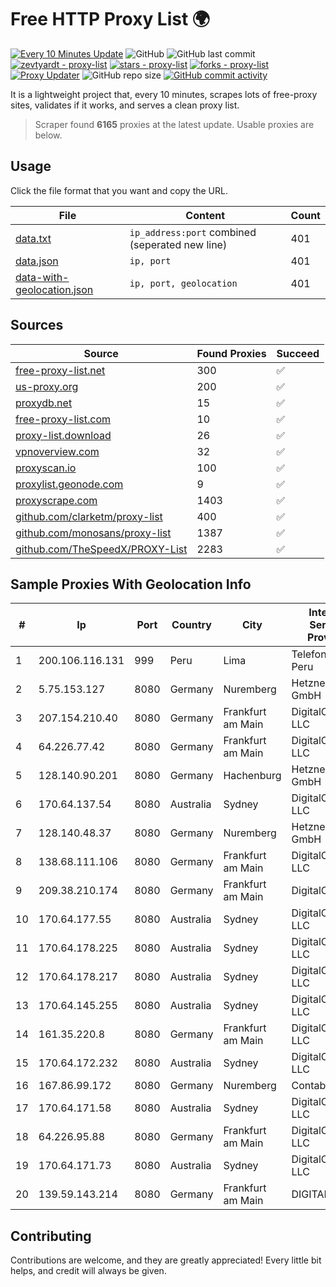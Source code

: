 
# Free HTTP Proxy List 🌍

[![Every 10 Minutes Update](https://github.com/mertguvencli/http-proxy-list/actions/workflows/main.yml/badge.svg?branch=main)](https://github.com/mertguvencli/http-proxy-list/actions/workflows/main.yml)
![GitHub](https://img.shields.io/github/license/mertguvencli/http-proxy-list)
![GitHub last commit](https://img.shields.io/github/last-commit/mertguvencli/http-proxy-list)
[![zevtyardt - proxy-list](https://img.shields.io/static/v1?label=zevtyardt&message=proxy-list&color=blue&logo=github)](https://github.com/zevtyardt/proxy-list "Go to GitHub repo")
[![stars - proxy-list](https://img.shields.io/github/stars/zevtyardt/proxy-list?style=social)](https://github.com/zevtyardt/proxy-list)
[![forks - proxy-list](https://img.shields.io/github/forks/zevtyardt/proxy-list?style=social)](https://github.com/zevtyardt/proxy-list)
[![Proxy Updater](https://github.com/zevtyardt/proxy-list/workflows/Proxy%20Updater/badge.svg)](https://github.com/zevtyardt/proxy-list/actions?query=workflow:"Proxy+Updater")
![GitHub repo size](https://img.shields.io/github/repo-size/zevtyardt/proxy-list)
[![GitHub commit activity](https://img.shields.io/github/commit-activity/m/zevtyardt/proxy-list?logo=commits)](https://github.com/zevtyardt/proxy-list/commits/main)

It is a lightweight project that, every 10 minutes, scrapes lots of free-proxy sites, validates if it works, and serves a clean proxy list.

> Scraper found **6165** proxies at the latest update. Usable proxies are below.

## Usage

Click the file format that you want and copy the URL.

|File|Content|Count|
|----|-------|-----|
|[data.txt](https://raw.githubusercontent.com/mertguvencli/http-proxy-list/main/proxy-list/data.txt)|`ip_address:port` combined (seperated new line)|401|
|[data.json](https://raw.githubusercontent.com/mertguvencli/http-proxy-list/main/proxy-list/data.json)|`ip, port`|401|
|[data-with-geolocation.json](https://raw.githubusercontent.com/mertguvencli/http-proxy-list/main/proxy-list/data-with-geolocation.json)|`ip, port, geolocation`|401|

## Sources

|Source|Found Proxies|Succeed|
|------|-------------|-------|
|[free-proxy-list.net](https://free-proxy-list.net)|300|✅|
|[us-proxy.org](https://www.us-proxy.org)|200|✅|
|[proxydb.net](http://proxydb.net)|15|✅|
|[free-proxy-list.com](https://free-proxy-list.com/?page=&port=&type%5B%5D=http&type%5B%5D=https&up_time=0&search=Search)|10|✅|
|[proxy-list.download](https://www.proxy-list.download/HTTP)|26|✅|
|[vpnoverview.com](https://vpnoverview.com/privacy/anonymous-browsing/free-proxy-servers)|32|✅|
|[proxyscan.io](https://www.proxyscan.io)|100|✅|
|[proxylist.geonode.com](https://proxylist.geonode.com/api/proxy-list?limit=300&page=1&sort_by=lastChecked&sort_type=desc&protocols=http,https)|9|✅|
|[proxyscrape.com](https://api.proxyscrape.com/v2/?request=displayproxies&protocol=http&timeout=10000&country=all&ssl=all&anonymity=all)|1403|✅|
|[github.com/clarketm/proxy-list](https://raw.githubusercontent.com/clarketm/proxy-list/master/proxy-list-raw.txt)|400|✅|
|[github.com/monosans/proxy-list](https://raw.githubusercontent.com/monosans/proxy-list/main/proxies/http.txt)|1387|✅|
|[github.com/TheSpeedX/PROXY-List](https://raw.githubusercontent.com/TheSpeedX/PROXY-List/master/http.txt)|2283|✅|


## Sample Proxies With Geolocation Info

|#|Ip|Port|Country|City|Internet Service Provider|
|-|--|----|-------|----|-------------------------|
|1|200.106.116.131|999|Peru|Lima|Telefonica del Peru|
|2|5.75.153.127|8080|Germany|Nuremberg|Hetzner Online GmbH|
|3|207.154.210.40|8080|Germany|Frankfurt am Main|DigitalOcean, LLC|
|4|64.226.77.42|8080|Germany|Frankfurt am Main|DigitalOcean, LLC|
|5|128.140.90.201|8080|Germany|Hachenburg|Hetzner Online GmbH|
|6|170.64.137.54|8080|Australia|Sydney|DigitalOcean, LLC|
|7|128.140.48.37|8080|Germany|Nuremberg|Hetzner Online GmbH|
|8|138.68.111.106|8080|Germany|Frankfurt am Main|DigitalOcean, LLC|
|9|209.38.210.174|8080|Germany|Frankfurt am Main|DigitalOcean|
|10|170.64.177.55|8080|Australia|Sydney|DigitalOcean, LLC|
|11|170.64.178.225|8080|Australia|Sydney|DigitalOcean, LLC|
|12|170.64.178.217|8080|Australia|Sydney|DigitalOcean, LLC|
|13|170.64.145.255|8080|Australia|Sydney|DigitalOcean, LLC|
|14|161.35.220.8|8080|Germany|Frankfurt am Main|DigitalOcean, LLC|
|15|170.64.172.232|8080|Australia|Sydney|DigitalOcean, LLC|
|16|167.86.99.172|8080|Germany|Nuremberg|Contabo GmbH|
|17|170.64.171.58|8080|Australia|Sydney|DigitalOcean, LLC|
|18|64.226.95.88|8080|Germany|Frankfurt am Main|DigitalOcean, LLC|
|19|170.64.171.73|8080|Australia|Sydney|DigitalOcean, LLC|
|20|139.59.143.214|8080|Germany|Frankfurt am Main|DIGITALOCEAN|



## Contributing

Contributions are welcome, and they are greatly appreciated! Every
little bit helps, and credit will always be given.

